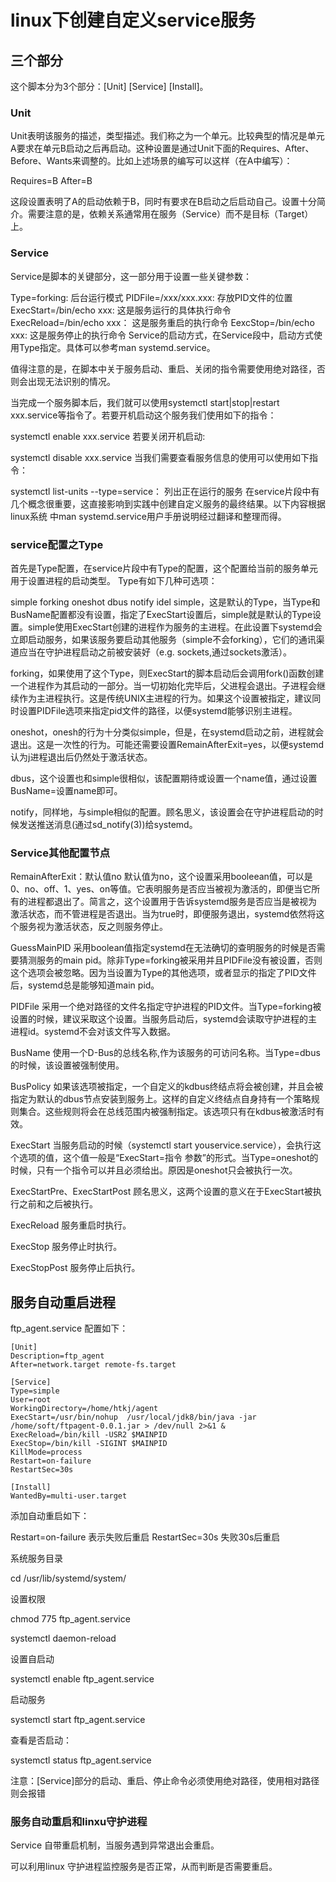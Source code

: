 # linux下创建自定义service服务

## 三个部分

这个脚本分为3个部分：[Unit] [Service] [Install]。

### Unit

Unit表明该服务的描述，类型描述。我们称之为一个单元。比较典型的情况是单元A要求在单元B启动之后再启动。这种设置是通过Unit下面的Requires、After、Before、Wants来调整的。比如上述场景的编写可以这样（在A中编写）：

Requires=B
After=B

这段设置表明了A的启动依赖于B，同时有要求在B启动之后启动自己。设置十分简介。需要注意的是，依赖关系通常用在服务（Service）而不是目标（Target）上。

### Service

Service是脚本的关键部分，这一部分用于设置一些关键参数：

Type=forking: 后台运行模式
PIDFile=/xxx/xxx.xxx: 存放PID文件的位置
ExecStart=/bin/echo xxx: 这是服务运行的具体执行命令
ExecReload=/bin/echo xxx： 这是服务重启的执行命令
EexcStop=/bin/echo xxx: 这是服务停止的执行命令
Service的启动方式，在Service段中，启动方式使用Type指定。具体可以参考man systemd.service。

值得注意的是，在脚本中关于服务启动、重启、关闭的指令需要使用绝对路径，否则会出现无法识别的情况。

当完成一个服务脚本后，我们就可以使用systemctl start|stop|restart xxx.service等指令了。若要开机启动这个服务我们使用如下的指令：

systemctl enable xxx.service
若要关闭开机启动:

systemctl disable xxx.service
当我们需要查看服务信息的使用可以使用如下指令：

systemctl list-units --type=service： 列出正在运行的服务
在service片段中有几个概念很重要，这直接影响到实践中创建自定义服务的最终结果。以下内容根据linux系统
中man systemd.service用户手册说明经过翻译和整理而得。

### service配置之Type

首先是Type配置，在service片段中有Type的配置，这个配置给当前的服务单元用于设置进程的启动类型。
Type有如下几种可选项：

simple
forking
oneshot
dbus
notify
idel
simple，这是默认的Type，当Type和BusName配置都没有设置，指定了ExecStart设置后，simple就是默认的Type设置。simple使用ExecStart创建的进程作为服务的主进程。在此设置下systemd会立即启动服务，如果该服务要启动其他服务（simple不会forking），它们的通讯渠道应当在守护进程启动之前被安装好（e.g. sockets,通过sockets激活）。

forking，如果使用了这个Type，则ExecStart的脚本启动后会调用fork()函数创建一个进程作为其启动的一部分。当一切初始化完毕后，父进程会退出。子进程会继续作为主进程执行。这是传统UNIX主进程的行为。如果这个设置被指定，建议同时设置PIDFile选项来指定pid文件的路径，以便systemd能够识别主进程。

oneshot，onesh的行为十分类似simple，但是，在systemd启动之前，进程就会退出。这是一次性的行为。可能还需要设置RemainAfterExit=yes，以便systemd认为j进程退出后仍然处于激活状态。

dbus，这个设置也和simple很相似，该配置期待或设置一个name值，通过设置BusName=设置name即可。

notify，同样地，与simple相似的配置。顾名思义，该设置会在守护进程启动的时候发送推送消息(通过sd_notify(3))给systemd。

### Service其他配置节点

RemainAfterExit：默认值no
默认值为no，这个设置采用booleean值，可以是0、no、off、1、yes、on等值。它表明服务是否应当被视为激活的，即便当它所有的进程都退出了。简言之，这个设置用于告诉systemd服务是否应当是被视为激活状态，而不管进程是否退出。当为true时，即便服务退出，systemd依然将这个服务视为激活状态，反之则服务停止。

GuessMainPID
采用boolean值指定systemd在无法确切的查明服务的时候是否需要猜测服务的main pid。除非Type=forking被采用并且PIDFile没有被设置，否则这个选项会被忽略。因为当设置为Type的其他选项，或者显示的指定了PID文件后，systemd总是能够知道main pid。

PIDFile
采用一个绝对路径的文件名指定守护进程的PID文件。当Type=forking被设置的时候，建议采取这个设置。当服务启动后，systemd会读取守护进程的主进程id。systemd不会对该文件写入数据。

BusName
使用一个D-Bus的总线名称,作为该服务的可访问名称。当Type=dbus的时候，该设置被强制使用。

BusPolicy
如果该选项被指定，一个自定义的kdbus终结点将会被创建，并且会被指定为默认的dbus节点安装到服务上。这样的自定义终结点自身持有一个策略规则集合。这些规则将会在总线范围内被强制指定。该选项只有在kdbus被激活时有效。

ExecStart
当服务启动的时候（systemctl start youservice.service），会执行这个选项的值，这个值一般是“ExecStart=指令 参数”的形式。当Type=oneshot的时候，只有一个指令可以并且必须给出。原因是oneshot只会被执行一次。

ExecStartPre、ExecStartPost
顾名思义，这两个设置的意义在于ExecStart被执行之前和之后被执行。

ExecReload
服务重启时执行。

ExecStop
服务停止时执行。

ExecStopPost
服务停止后执行。

## 服务自动重启进程

ftp_agent.service 配置如下：

```
[Unit]
Description=ftp_agent
After=network.target remote-fs.target

[Service]
Type=simple
User=root
WorkingDirectory=/home/htkj/agent
ExecStart=/usr/bin/nohup  /usr/local/jdk8/bin/java -jar /home/soft/ftpagent-0.0.1.jar > /dev/null 2>&1 &
ExecReload=/bin/kill -USR2 $MAINPID
ExecStop=/bin/kill -SIGINT $MAINPID
KillMode=process
Restart=on-failure
RestartSec=30s

[Install]
WantedBy=multi-user.target
```

添加自动重启如下：

Restart=on-failure  表示失败后重启
RestartSec=30s  失败30s后重启

系统服务目录 

cd /usr/lib/systemd/system/

设置权限

 chmod 775  ftp_agent.service

 systemctl daemon-reload

设置自启动

 systemctl enable ftp_agent.service

启动服务

  systemctl start ftp_agent.service

查看是否启动：

 systemctl status ftp_agent.service



注意：[Service]部分的启动、重启、停止命令必须使用绝对路径，使用相对路径则会报错

### 服务自动重启和linxu守护进程

Service 自带重启机制，当服务遇到异常退出会重启。

可以利用linux 守护进程监控服务是否正常，从而判断是否需要重启。

